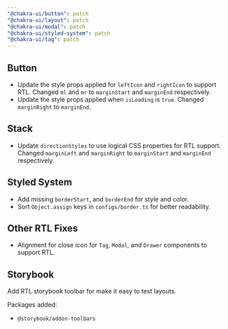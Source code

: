 ```yaml
---
"@chakra-ui/button": patch
"@chakra-ui/layout": patch
"@chakra-ui/modal": patch
"@chakra-ui/styled-system": patch
"@chakra-ui/tag": patch
---
```


## Button

- Update the style props applied for `leftIcon` and `rightIcon` to support RTL.
  Changed `ml` and `mr` to `marginStart` and `marginEnd` respectively.
- Update the style props applied when `isLoading` is `true`. Changed
  `marginRight` to `marginEnd`.

## Stack

- Update `directionStyles` to use logical CSS properties for RTL support.
  Changed `marginLeft` and `marginRight` to `marginStart` and `marginEnd`
  respectively.

## Styled System

- Add missing `borderStart`, and `borderEnd` for style and color.
- Sort `Object.assign` keys in `configs/border.ts` for better readability.

## Other RTL Fixes

- Alignment for close icon for `Tag`, `Modal`, and `Drawer` components to
  support RTL.

## Storybook

Add RTL storybook toolbar for make it easy to test layouts.

Packages added:

- `@storybook/addon-toolbars`
